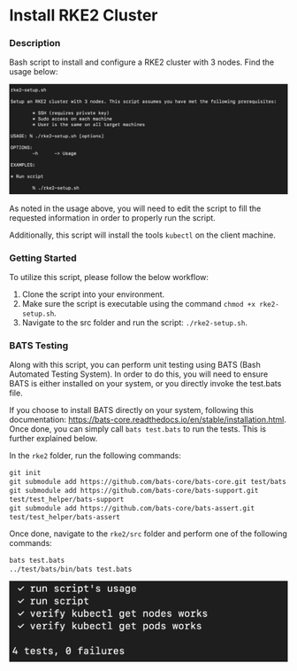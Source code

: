 # Install RKE2 Cluster

### Description
Bash script to install and configure a RKE2 cluster with 3 nodes. Find the usage below:

![Usage](https://github.com/markusewalker/Rancher-Goodies/blob/main/install/rke2/usage.jpg)

As noted in the usage above, you will need to edit the script to fill the requested information in order to properly run the script.

Additionally, this script will install the tools `kubectl` on the client machine.

### Getting Started
To utilize this script, please follow the below workflow:

1. Clone the script into your environment.
2. Make sure the script is executable using the command `chmod +x rke2-setup.sh`.
3. Navigate to the src folder and run the script: `./rke2-setup.sh`.

### BATS Testing
Along with this script, you can perform unit testing using BATS (Bash Automated Testing System). In order to do this, you will need to ensure BATS is either installed on your system, or you directly invoke the test.bats file.

If you choose to install BATS directly on your system, following this documentation: https://bats-core.readthedocs.io/en/stable/installation.html. Once done, you can simply call `bats test.bats` to run the tests. This is further explained below.

In the `rke2` folder, run the following commands:

```
git init
git submodule add https://github.com/bats-core/bats-core.git test/bats
git submodule add https://github.com/bats-core/bats-support.git test/test_helper/bats-support
git submodule add https://github.com/bats-core/bats-assert.git test/test_helper/bats-assert
```

Once done, navigate to the `rke2/src` folder and perform one of the following commands:

```
bats test.bats
../test/bats/bin/bats test.bats
```

![BATS Testing Result](https://github.com/markusewalker/Rancher-Goodies/blob/main/install/rke2/bats.jpg)